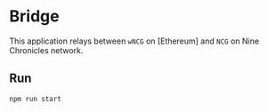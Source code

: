# Bridge

This application relays between `wNCG` on [Ethereum] and `NCG` on Nine Chronicles network.

## Run

```
npm run start
```
